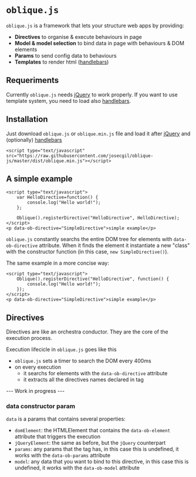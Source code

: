 # `oblique.js`

`oblique.js` is a framework that lets your structure web apps by providing:

+ **Directives** to organise & execute behaviours in page
+ **Model & model selection** to bind data in page with behaviours & DOM elements
+ **Params** to send config data to behaviours
+ **Templates** to render html ([handlebars](http://handlebarsjs.com/))

## Requeriments

Currently `oblique.js` needs  [jQuery](http://jquery.com/) to work properly. If you want to use template system, you need to load also [handlebars](http://handlebarsjs.com/).

## Installation

Just download `oblique.js` or `oblique.min.js` file and load it after [jQuery](http://jquery.com/) and (optionally) [handlebars](http://handlebarsjs.com/)

```
<script type="text/javascript" src="https://raw.githubusercontent.com/josecgil/oblique-js/master/dist/oblique.min.js"></script>
```

## A simple example

```
<script type="text/javascript">
    var HelloDirective=function() {
        console.log("Hello world!");
    };
    
    Oblique().registerDirective("HelloDirective", HelloDirective);
</script>
<p data-ob-directive="SimpleDirective">simple example</p>

```

`oblique.js` constantly searchs the entire DOM tree for elements with `data-ob-directive` attribute. When it finds the element it instantiate a new "class" with the constructor function (in this case, `new SimpleDirective()`). 

The same example in a more concise way:

```
<script type="text/javascript">    
    Oblique().registerDirective("HelloDirective", function() {
        console.log("Hello world!");
    });
</script>
<p data-ob-directive="SimpleDirective">simple example</p>

```

## Directives
Directives are like an orchestra conductor. They are the core of the execution process.

Execution lifecicle in `oblique.js` goes like this

+ `oblique.js` sets a timer to search the DOM every 400ms
+ on every execution
   + it searchs for elements with the `data-ob-directive` attribute
   + it extracts all the directives names declared in tag


--- Work in progress ---
### data constructor param

`data` is a params that contains several properties:

+ `domElement`: the HTMLElement that contains the `data-ob-element` attribute that triggers the execution
+ `jQueryElement`: the same as before, but the `jQuery` counterpart
+ `params`: any params that the tag has, in this case this is undefined, it works with the `data-ob-params` attribute
+ `model`: any data that you want to bind to this directive, in this case this is undefined, it works with the `data-ob-model` attribute

